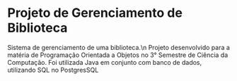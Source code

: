 # Projeto de Gerenciamento de Biblioteca
Sistema de gerenciamento de uma biblioteca.\n
Projeto desenvolvido para a matéria de Programação Orientada a Objetos no 3° Semestre de Ciência da Computação.
Foi utilizada Java em conjunto com banco de dados, utilizando SQL no PostgresSQL
